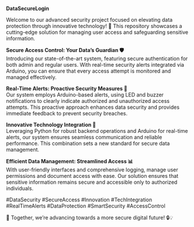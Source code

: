 **DataSecureLogin**

Welcome to our advanced security project focused on elevating data protection through innovative technology! 🎯 This repository showcases a cutting-edge solution for managing user access and safeguarding sensitive information.

**Secure Access Control: Your Data’s Guardian 🛡️**  
Introducing our state-of-the-art system, featuring secure authentication for both admin and regular users. With real-time security alerts integrated via Arduino, you can ensure that every access attempt is monitored and managed effectively. 

**Real-Time Alerts: Proactive Security Measures 🚨**  
Our system employs Arduino-based alerts, using LED and buzzer notifications to clearly indicate authorized and unauthorized access attempts. This proactive approach enhances data security and provides immediate feedback to prevent security breaches.

**Innovative Technology Integration 🔧**  
Leveraging Python for robust backend operations and Arduino for real-time alerts, our system ensures seamless communication and reliable performance. This combination sets a new standard for secure data management.

**Efficient Data Management: Streamlined Access 📊**  
With user-friendly interfaces and comprehensive logging, manage user permissions and document access with ease. Our solution ensures that sensitive information remains secure and accessible only to authorized individuals.

#DataSecurity #SecureAccess #Innovation #TechIntegration #RealTimeAlerts #DataProtection #SmartSecurity #AccessControl

🚀 Together, we’re advancing towards a more secure digital future! 🔒💡
